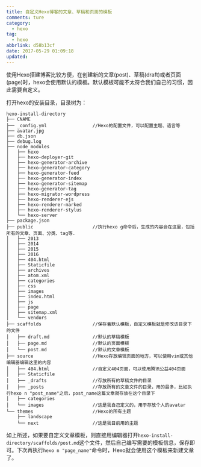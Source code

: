 ```yaml
---
title: 自定义Hexo博客的文章、草稿和页面的模板
comments: ture
category:
  - hexo
tag:
  - hexo
abbrlink: d58b13cf
date: 2017-05-29 01:09:18
updated:
---
```


使用Hexo搭建博客比较方便，在创建新的文章(post)、草稿(draft)或者页面(page)时，hexo会使用默认的模板。默认模板可能不太符合我们自己的习惯，因此需要自定义。

<!--more-->

打开hexo的安装目录，目录树为：

```
hexo-install-directory
├── CNAME
├── _config.yml 				//Hexo的配置文件，可以配置主题、语言等
├── avatar.jpg
├── db.json
├── debug.log
├── node_modules
│   ├── hexo
│   ├── hexo-deployer-git
│   ├── hexo-generator-archive
│   ├── hexo-generator-category
│   ├── hexo-generator-feed
│   ├── hexo-generator-index
│   ├── hexo-generator-sitemap
│   ├── hexo-generator-tag
│   ├── hexo-migrator-wordpress
│   ├── hexo-renderer-ejs
│   ├── hexo-renderer-marked
│   ├── hexo-renderer-stylus
│   └── hexo-server
├── package.json
├── public						//执行hexo g命令后，生成的内容会在这里，包括所有的文章、页面、分类、tag等.
│   ├── 2013
│   ├── 2014
│   ├── 2015
│   ├── 2016
│   ├── 404.html
│   ├── Staticfile
│   ├── archives
│   ├── atom.xml
│   ├── categories
│   ├── css
│   ├── images
│   ├── index.html
│   ├── js
│   ├── page
│   ├── sitemap.xml
│   └── vendors
├── scaffolds					//保存着默认模板，自定义模板就是修改该目录下的文件
│   ├── draft.md 				//默认的草稿模板
│   ├── page.md 				//默认的页面模板
│   └── post.md 				//默认的文章模板
├── source 						//Hexo存放编辑页面的地方，可以使用vim或其他编辑器编辑这里的内容
│   ├── 404.html   				//自定义404页面，可以使用腾讯公益404页面
│   ├── Staticfile 				
│   ├── _drafts					//存放所有的草稿文件的目录
│   ├── _posts					//存放所有的文章文件的目录，用的最多，比如执行hexo n "post_name"之后，post_name这篇文章就存放在这个目录下
│   ├── categories
│   └── images					//这是我自己定义的，用于存放个人的avatar
└── themes						//Hexo的所有主题
    ├── landscape				
    └── next					//这是我目前用的主题
```

如上所述，如果要自定义文章模板，则直接用编辑器打开`hexo-install-directory/scaffolds/post.md`这个文件，然后自己编写需要的模板信息，保存即可。下次再执行`hexo n "page_name"`命令时，Hexo就会使用这个模板来新建文章了。

